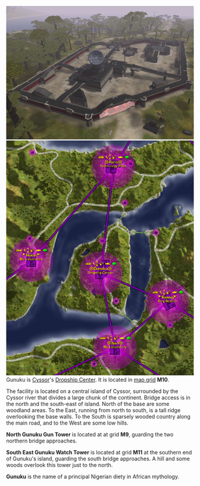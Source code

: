 ![](../images/Gunuku.jpg "fig:Gunuku.jpg")
![](../images/Gunuku_map.jpg "fig:Gunuku_map.jpg") Gunuku is
[Cyssor](../locations/Cyssor.md)'s
[Dropship Center](../locations/Dropship_Center.md). It is located in
[map grid](../terminology/Map_grid.md) **M10**.

The facility is located on a central island of Cyssor, surrounded by the Cyssor
river that divides a large chunk of the continent. Bridge access is in the north
and the south-east of island. North of the base are some woodland areas. To the
East, running from north to south, is a tall ridge overlooking the base walls.
To the South is sparsely wooded country along the main road, and to the West are
some low hills.

**North Gunuku Gun Tower** is located at at grid **M9**, guarding the two
northern bridge approaches.

**South East Gunuku Watch Tower** is located at grid **M11** at the southern end
of Gunuku's island, guarding the south bridge approaches. A hill and some woods
overlook this tower just to the north.

**Gunuku** is the name of a principal Nigerian diety in African mythology.

<!--[Category:Facilities](Category:Facilities.md)-->
